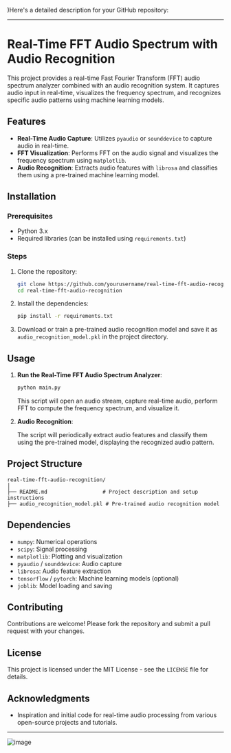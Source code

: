 )Here's a detailed description for your GitHub repository:

---

# Real-Time FFT Audio Spectrum with Audio Recognition

This project provides a real-time Fast Fourier Transform (FFT) audio spectrum analyzer combined with an audio recognition system. It captures audio input in real-time, visualizes the frequency spectrum, and recognizes specific audio patterns using machine learning models. 

## Features

- **Real-Time Audio Capture**: Utilizes `pyaudio` or `sounddevice` to capture audio in real-time.
- **FFT Visualization**: Performs FFT on the audio signal and visualizes the frequency spectrum using `matplotlib`.
- **Audio Recognition**: Extracts audio features with `librosa` and classifies them using a pre-trained machine learning model.

## Installation

### Prerequisites

- Python 3.x
- Required libraries (can be installed using `requirements.txt`)

### Steps

1. Clone the repository:

    ```sh
    git clone https://github.com/yourusername/real-time-fft-audio-recognition.git
    cd real-time-fft-audio-recognition
    ```

2. Install the dependencies:

    ```sh
    pip install -r requirements.txt
    ```

3. Download or train a pre-trained audio recognition model and save it as `audio_recognition_model.pkl` in the project directory.

## Usage

1. **Run the Real-Time FFT Audio Spectrum Analyzer**:

    ```sh
    python main.py
    ```

    This script will open an audio stream, capture real-time audio, perform FFT to compute the frequency spectrum, and visualize it.

2. **Audio Recognition**:

    The script will periodically extract audio features and classify them using the pre-trained model, displaying the recognized audio pattern.

## Project Structure

```
real-time-fft-audio-recognition/
│
├── README.md                  # Project description and setup instructions
├── audio_recognition_model.pkl # Pre-trained audio recognition model
```

## Dependencies

- `numpy`: Numerical operations
- `scipy`: Signal processing
- `matplotlib`: Plotting and visualization
- `pyaudio` / `sounddevice`: Audio capture
- `librosa`: Audio feature extraction
- `tensorflow` / `pytorch`: Machine learning models (optional)
- `joblib`: Model loading and saving

## Contributing

Contributions are welcome! Please fork the repository and submit a pull request with your changes. 

## License

This project is licensed under the MIT License - see the `LICENSE` file for details.

## Acknowledgments

- Inspiration and initial code for real-time audio processing from various open-source projects and tutorials.

---
![image](https://github.com/user-attachments/assets/9e64ae7c-25a7-4e06-953d-a3c8f34786d8)


